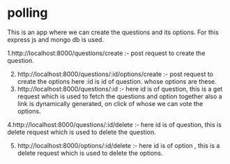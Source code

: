 # polling

This is an app where we can create the questions and its options.
For this express js and mongo db is used.

1.http://localhost:8000/questions/create :- post request to create the question.

2. http://localhost:8000/questions/:id/options/create :- post request to create the options here :id is id of question. whose options are these.
3. http://localhost:8000/questions/:id :- here id is of question, this is a get request which is used to fetch the questions and option together also a link is dynamically generated, on click of whose we can vote the options.

4.http://localhost:8000/questions/:id/delete  :- here id is of question, this is delete request which is used to delete the question.

5. http://localhost:8000/options/:id/delete :- here id is of option , this is a delete request which is used to delete the options.
